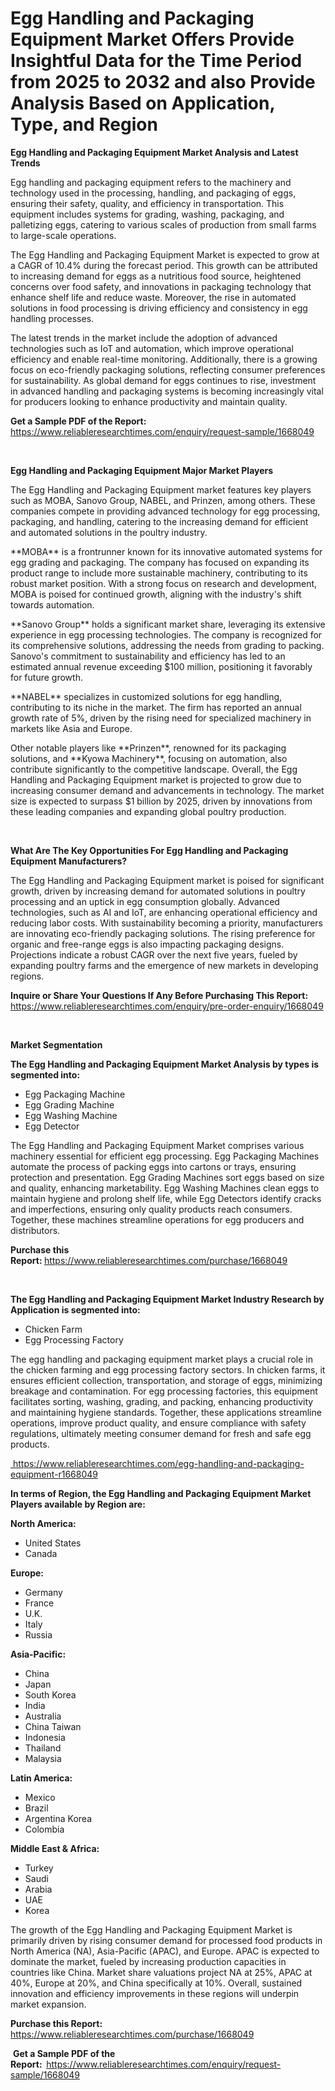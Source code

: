 <p><h1>Egg Handling and Packaging Equipment Market Offers Provide Insightful Data for the Time Period from 2025 to 2032 and also Provide Analysis Based on Application, Type, and Region</h1></p><p><strong>Egg Handling and Packaging Equipment Market Analysis and Latest Trends</strong></p>
<p><p>Egg handling and packaging equipment refers to the machinery and technology used in the processing, handling, and packaging of eggs, ensuring their safety, quality, and efficiency in transportation. This equipment includes systems for grading, washing, packaging, and palletizing eggs, catering to various scales of production from small farms to large-scale operations.</p><p>The Egg Handling and Packaging Equipment Market is expected to grow at a CAGR of 10.4% during the forecast period. This growth can be attributed to increasing demand for eggs as a nutritious food source, heightened concerns over food safety, and innovations in packaging technology that enhance shelf life and reduce waste. Moreover, the rise in automated solutions in food processing is driving efficiency and consistency in egg handling processes.</p><p>The latest trends in the market include the adoption of advanced technologies such as IoT and automation, which improve operational efficiency and enable real-time monitoring. Additionally, there is a growing focus on eco-friendly packaging solutions, reflecting consumer preferences for sustainability. As global demand for eggs continues to rise, investment in advanced handling and packaging systems is becoming increasingly vital for producers looking to enhance productivity and maintain quality.</p></p>
<p><strong>Get a Sample PDF of the Report:&nbsp;</strong> <a href="https://www.reliableresearchtimes.com/enquiry/request-sample/1668049?utm_campaign=3384&utm_medium=2&utm_source=Github&utm_content=ia&utm_term=19042025&utm_id=egg-handling-and-packaging-equipment">https://www.reliableresearchtimes.com/enquiry/request-sample/1668049</a></p>
<p>&nbsp;</p>
<p><strong>Egg Handling and Packaging Equipment Major Market Players</strong></p>
<p><p>The Egg Handling and Packaging Equipment market features key players such as MOBA, Sanovo Group, NABEL, and Prinzen, among others. These companies compete in providing advanced technology for egg processing, packaging, and handling, catering to the increasing demand for efficient and automated solutions in the poultry industry.</p><p>**MOBA** is a frontrunner known for its innovative automated systems for egg grading and packaging. The company has focused on expanding its product range to include more sustainable machinery, contributing to its robust market position. With a strong focus on research and development, MOBA is poised for continued growth, aligning with the industry's shift towards automation.</p><p>**Sanovo Group** holds a significant market share, leveraging its extensive experience in egg processing technologies. The company is recognized for its comprehensive solutions, addressing the needs from grading to packing. Sanovo's commitment to sustainability and efficiency has led to an estimated annual revenue exceeding $100 million, positioning it favorably for future growth.</p><p>**NABEL** specializes in customized solutions for egg handling, contributing to its niche in the market. The firm has reported an annual growth rate of 5%, driven by the rising need for specialized machinery in markets like Asia and Europe. </p><p>Other notable players like **Prinzen**, renowned for its packaging solutions, and **Kyowa Machinery**, focusing on automation, also contribute significantly to the competitive landscape. Overall, the Egg Handling and Packaging Equipment market is projected to grow due to increasing consumer demand and advancements in technology. The market size is expected to surpass $1 billion by 2025, driven by innovations from these leading companies and expanding global poultry production.</p></p>
<p>&nbsp;</p>
<p><strong>What Are The Key Opportunities For Egg Handling and Packaging Equipment Manufacturers?</strong></p>
<p><p>The Egg Handling and Packaging Equipment market is poised for significant growth, driven by increasing demand for automated solutions in poultry processing and an uptick in egg consumption globally. Advanced technologies, such as AI and IoT, are enhancing operational efficiency and reducing labor costs. With sustainability becoming a priority, manufacturers are innovating eco-friendly packaging solutions. The rising preference for organic and free-range eggs is also impacting packaging designs. Projections indicate a robust CAGR over the next five years, fueled by expanding poultry farms and the emergence of new markets in developing regions.</p></p>
<p><strong>Inquire or Share Your Questions If Any Before Purchasing This Report:</strong> <a href="https://www.reliableresearchtimes.com/enquiry/pre-order-enquiry/1668049?utm_campaign=3384&utm_medium=2&utm_source=Github&utm_content=ia&utm_term=19042025&utm_id=egg-handling-and-packaging-equipment">https://www.reliableresearchtimes.com/enquiry/pre-order-enquiry/1668049</a></p>
<p>&nbsp;</p>
<p><strong>Market Segmentation</strong></p>
<p><strong>The Egg Handling and Packaging Equipment Market Analysis by types is segmented into:</strong></p>
<p><ul><li>Egg Packaging Machine</li><li>Egg Grading Machine</li><li>Egg Washing Machine</li><li>Egg Detector</li></ul></p>
<p><p>The Egg Handling and Packaging Equipment Market comprises various machinery essential for efficient egg processing. Egg Packaging Machines automate the process of packing eggs into cartons or trays, ensuring protection and presentation. Egg Grading Machines sort eggs based on size and quality, enhancing marketability. Egg Washing Machines clean eggs to maintain hygiene and prolong shelf life, while Egg Detectors identify cracks and imperfections, ensuring only quality products reach consumers. Together, these machines streamline operations for egg producers and distributors.</p></p>
<p><strong>Purchase this Report:&nbsp;</strong><a href="https://www.reliableresearchtimes.com/purchase/1668049?utm_campaign=3384&utm_medium=2&utm_source=Github&utm_content=ia&utm_term=19042025&utm_id=egg-handling-and-packaging-equipment">https://www.reliableresearchtimes.com/purchase/1668049</a></p>
<p>&nbsp;</p>
<p><strong>The Egg Handling and Packaging Equipment Market Industry Research by Application is segmented into:</strong></p>
<p><ul><li>Chicken Farm</li><li>Egg Processing Factory</li></ul></p>
<p><p>The egg handling and packaging equipment market plays a crucial role in the chicken farming and egg processing factory sectors. In chicken farms, it ensures efficient collection, transportation, and storage of eggs, minimizing breakage and contamination. For egg processing factories, this equipment facilitates sorting, washing, grading, and packing, enhancing productivity and maintaining hygiene standards. Together, these applications streamline operations, improve product quality, and ensure compliance with safety regulations, ultimately meeting consumer demand for fresh and safe egg products.</p></p>
<p><a href="https://www.reliableresearchtimes.com/egg-handling-and-packaging-equipment-r1668049?utm_campaign=3384&utm_medium=2&utm_source=Github&utm_content=ia&utm_term=19042025&utm_id=egg-handling-and-packaging-equipment">&nbsp;https://www.reliableresearchtimes.com/egg-handling-and-packaging-equipment-r1668049</a></p>
<p><strong>In terms of Region, the Egg Handling and Packaging Equipment Market Players available by Region are:</strong></p>
<p>
    <p> <strong> North America: </strong>
        <ul>
            <li>United States</li>
            <li>Canada</li>
        </ul>
        </p> 
    <p> <strong> Europe: </strong>
        <ul>
            <li>Germany</li>
            <li>France</li>
            <li>U.K.</li>
            <li>Italy</li>
            <li>Russia</li>
        </ul>
        </p> 
    <p> <strong> Asia-Pacific: </strong>
        <ul>
            <li>China</li>
            <li>Japan</li>
            <li>South Korea</li>
            <li>India</li>
            <li>Australia</li>
            <li>China Taiwan</li>
            <li>Indonesia</li>
            <li>Thailand</li>
            <li>Malaysia</li>
        </ul>
        </p> 
    <p> <strong> Latin America: </strong>
        <ul>
            <li>Mexico</li>
            <li>Brazil</li>
            <li>Argentina Korea</li>
            <li>Colombia</li>
        </ul>
        </p> 
    <p> <strong> Middle East & Africa: </strong>
        <ul>
            <li>Turkey</li>
            <li>Saudi</li>
            <li>Arabia</li>
            <li>UAE</li>
            <li>Korea</li>
        </ul>
    </p>
    </p>
<p><p>The growth of the Egg Handling and Packaging Equipment Market is primarily driven by rising consumer demand for processed food products in North America (NA), Asia-Pacific (APAC), and Europe. APAC is expected to dominate the market, fueled by increasing production capacities in countries like China. Market share valuations project NA at 25%, APAC at 40%, Europe at 20%, and China specifically at 10%. Overall, sustained innovation and efficiency improvements in these regions will underpin market expansion.</p></p>
<p><strong>Purchase this Report: </strong><a href="https://www.reliableresearchtimes.com/purchase/1668049?utm_campaign=3384&utm_medium=2&utm_source=Github&utm_content=ia&utm_term=19042025&utm_id=egg-handling-and-packaging-equipment">https://www.reliableresearchtimes.com/purchase/1668049</a></p>
<p>&nbsp;<strong>Get a Sample PDF of the Report:&nbsp;&nbsp;</strong><a href="https://www.reliableresearchtimes.com/enquiry/request-sample/1668049?utm_campaign=3384&utm_medium=2&utm_source=Github&utm_content=ia&utm_term=19042025&utm_id=egg-handling-and-packaging-equipment">https://www.reliableresearchtimes.com/enquiry/request-sample/1668049</a></p>
<p><strong></strong></p>
<p><p></p><p></p><p></p></p>